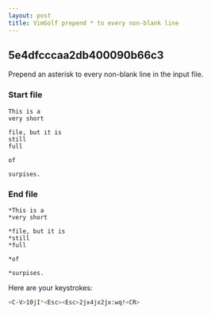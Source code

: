 ```yaml
---
layout: post
title: VimGolf prepend * to every non-blank line
---
```


## 5e4dfcccaa2db400090b66c3
Prepend an asterisk to every non-blank line in the input file.

### Start file
```text
This is a
very short

file, but it is 
still
full

of

surpises.
```

### End file
```text
*This is a
*very short

*file, but it is 
*still
*full

*of

*surpises.
```

Here are your keystrokes:
```zsh
<C-V>10jI*<Esc><Esc>2jx4jx2jx:wq!<CR>
```